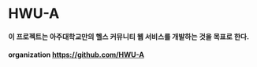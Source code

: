 # HWU-A

#### 이 프로젝트는 아주대학교만의 헬스 커뮤니티 웹 서비스를 개발하는 것을 목표로 한다.  



#### organization https://github.com/HWU-A
